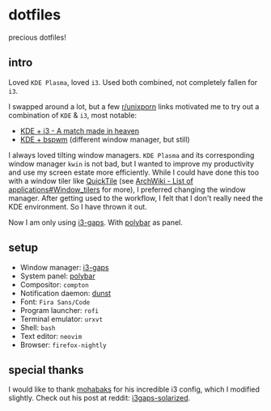 # dotfiles

precious dotfiles!

## intro

Loved `KDE Plasma`, loved `i3`.
Used both combined, not completely fallen for `i3`.

I swapped around a lot, but a few [r/unixporn] links motivated me to try out a combination of `KDE` & `i3`, most notable:
* [KDE + i3 - A match made in heaven]
* [KDE + bspwm] (different window manager, but still)

I always loved tilting window managers. `KDE Plasma` and its corresponding window manager `kwin` is not bad, but I wanted to improve my productivity and use my screen estate more efficiently. While I could have done this too with a window tiler like [QuickTile] (see
[ArchWiki - List of applications#Window_tilers] for more), I preferred changing the window manager.
After getting used to the workflow, I felt that I don't really need the KDE environment. So I have thrown it out.

Now I am only using [i3-gaps].
With [polybar] as panel.

## setup

* Window manager: [i3-gaps]
* System panel: [polybar]
* Compositor: `compton`
* Notification daemon: [dunst]
* Font: `Fira Sans/Code`
* Program launcher: `rofi`
* Terminal emulator: `urxvt`
* Shell: `bash`
* Text editor: `neovim`
* Browser: `firefox-nightly`


## special thanks

I would like to thank [mohabaks] for his incredible i3 config, which I modified slightly. Check out his post at reddit: [i3gaps-solarized].

[r/unixporn]: https://www.reddit.com/r/unixporn

[KDE + i3 - A match made in heaven]: https://www.reddit.com/r/unixporn/comments/64mihc/i3_kde_plasma_a_match_made_in_heaven/
[KDE + bspwm]: https://www.reddit.com/r/unixporn/comments/69ei5f/kdebspwm_best_of_both_worlds/

[i3-gaps]: https://github.com/Airblader/i3
[i3-kde]: https://github.com/sLite/i3
[QuickTile]: http://ssokolow.com/quicktile/

[mohabaks]: https://github.com/mohabaks
[i3gaps-solarized]: https://www.reddit.com/r/unixporn/comments/5yhe1h/i3gaps_solarized/

[ArchWiki - List of applications#Window_tilers]: https://wiki.archlinux.org/index.php/list_of_applications#Window_tilers

[polybar]: https://github.com/jaagr/polybar
[dunst]: https://github.com/dunst-project/dunst
